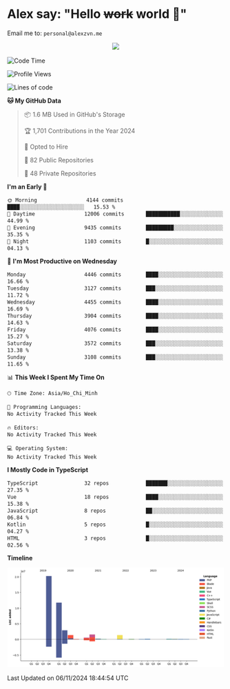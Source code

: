 # Alex say: "Hello ~~work~~ world 🐾"
Email me to: `personal@alexzvn.me`


<p align=center>
  <a href="https://skillicons.dev">
    <img src="https://skillicons.dev/icons?i=ts,js,php,nodejs,bun,vue,nuxt,react,svelte,tauri,laravel,rust,mongodb,docker,electron,redis,rabbitmq,tailwind,git,cloudflare,elysia,mysql,nginx,rollupjs,sentry,ubuntu,yarn,html,css,vite" />
  </a>
</p>

<!--START_SECTION:waka-->
![Code Time](http://img.shields.io/badge/Code%20Time-1%2C066%20hrs%2055%20mins-blue)

![Profile Views](http://img.shields.io/badge/Profile%20Views-0-blue)

![Lines of code](https://img.shields.io/badge/From%20Hello%20World%20I%27ve%20Written-40.6%20million%20lines%20of%20code-blue)

**🐱 My GitHub Data** 

> 📦 1.6 MB Used in GitHub's Storage 
 > 
> 🏆 1,701 Contributions in the Year 2024
 > 
> 💼 Opted to Hire
 > 
> 📜 82 Public Repositories 
 > 
> 🔑 48 Private Repositories 
 > 
**I'm an Early 🐤** 

```text
🌞 Morning                4144 commits        ████░░░░░░░░░░░░░░░░░░░░░   15.53 % 
🌆 Daytime                12006 commits       ███████████░░░░░░░░░░░░░░   44.99 % 
🌃 Evening                9435 commits        █████████░░░░░░░░░░░░░░░░   35.35 % 
🌙 Night                  1103 commits        █░░░░░░░░░░░░░░░░░░░░░░░░   04.13 % 
```
📅 **I'm Most Productive on Wednesday** 

```text
Monday                   4446 commits        ████░░░░░░░░░░░░░░░░░░░░░   16.66 % 
Tuesday                  3127 commits        ███░░░░░░░░░░░░░░░░░░░░░░   11.72 % 
Wednesday                4455 commits        ████░░░░░░░░░░░░░░░░░░░░░   16.69 % 
Thursday                 3904 commits        ████░░░░░░░░░░░░░░░░░░░░░   14.63 % 
Friday                   4076 commits        ████░░░░░░░░░░░░░░░░░░░░░   15.27 % 
Saturday                 3572 commits        ███░░░░░░░░░░░░░░░░░░░░░░   13.38 % 
Sunday                   3108 commits        ███░░░░░░░░░░░░░░░░░░░░░░   11.65 % 
```


📊 **This Week I Spent My Time On** 

```text
🕑︎ Time Zone: Asia/Ho_Chi_Minh

💬 Programming Languages: 
No Activity Tracked This Week

🔥 Editors: 
No Activity Tracked This Week

💻 Operating System: 
No Activity Tracked This Week
```

**I Mostly Code in TypeScript** 

```text
TypeScript               32 repos            ███████░░░░░░░░░░░░░░░░░░   27.35 % 
Vue                      18 repos            ████░░░░░░░░░░░░░░░░░░░░░   15.38 % 
JavaScript               8 repos             ██░░░░░░░░░░░░░░░░░░░░░░░   06.84 % 
Kotlin                   5 repos             █░░░░░░░░░░░░░░░░░░░░░░░░   04.27 % 
HTML                     3 repos             █░░░░░░░░░░░░░░░░░░░░░░░░   02.56 % 
```



**Timeline**

![Lines of Code chart](https://raw.githubusercontent.com/alexzvn/alexzvn/main/assets/bar_graph.png)


 Last Updated on 06/11/2024 18:44:54 UTC
<!--END_SECTION:waka-->
